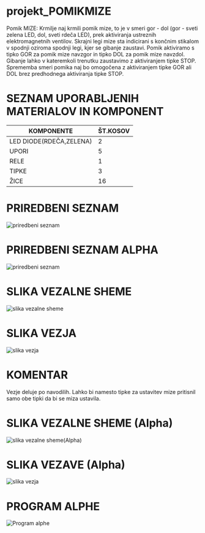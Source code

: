 # projekt_POMIKMIZE
Pomik MIZE: Krmilje naj krmili pomik mize, to je v smeri gor - dol (gor - sveti zelena LED, dol, sveti rdeča LED), prek aktiviranja ustreznih elektromagnetnih ventilov. Skrajni legi mize sta indicirani s končnim stikalom v spodnji oziroma spodnji legi, kjer se gibanje zaustavi. Pomik aktiviramo s tipko GOR za pomik mize navzgor in tipko DOL za pomik mize navzdol. Gibanje lahko v kateremkoli trenutku zaustavimo z aktiviranjem tipke STOP. Sprememba smeri pomika naj bo omogočena z aktiviranjem tipke GOR ali DOL brez predhodnega aktiviranja tipke STOP.
# SEZNAM UPORABLJENIH MATERIALOV IN KOMPONENT
| KOMPONENTE | ŠT.KOSOV | 
| --- | --- |
| LED DIODE(RDEČA,ZELENA) | 2 |
| UPORI | 5 |
| RELE | 1 |
| TIPKE | 3 |
| ŽICE | 16 |
# PRIREDBENI SEZNAM
![priredbeni seznam](https://raw.githubusercontent.com/Pitaxx/projekt_POMIKMIZE/main/Posnetek%20zaslona%202023-04-11%20114925.png)
# PRIREDBENI SEZNAM ALPHA
![priredbeni seznam](https://github.com/Pitaxx/projekt_POMIKMIZE/blob/main/Priredbeni%20seznam(ALPHA).png)
# SLIKA VEZALNE SHEME
![slika vezalne sheme](https://raw.githubusercontent.com/Pitaxx/projekt_POMIKMIZE/main/image%20(1).png)
# SLIKA VEZJA
![slika vezja](https://raw.githubusercontent.com/Pitaxx/projekt_POMIKMIZE/main/SLIKA%20VEZJA.png)
# KOMENTAR 
Vezje deluje po navodilih. Lahko bi namesto tipke za ustavitev mize pritisnil samo obe tipki da bi se miza ustavila.
# SLIKA VEZALNE SHEME (Alpha)
![slika vezalne sheme(Alpha)](https://github.com/Pitaxx/projekt_POMIKMIZE/blob/main/EasyEDA%20premik%20mize.png)
# SLIKA VEZAVE (Alpha)
![slika vezja](https://github.com/Pitaxx/projekt_POMIKMIZE/blob/main/Slika%20vezja.jpg)
# PROGRAM ALPHE
![Program alphe](https://github.com/Pitaxx/projekt_POMIKMIZE/blob/main/Alpha%20programing%20premik%20mize.png)

